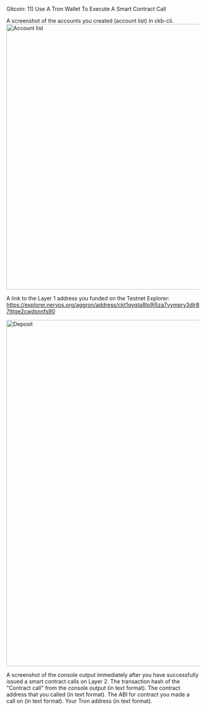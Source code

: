 Gitcoin: 11) Use A Tron Wallet To Execute A Smart Contract Call


A screenshot of the accounts you created (account list) in ckb-cli.
<img width="692" alt="Account list" src="https://user-images.githubusercontent.com/44841666/130359535-ef0ba3f0-4591-4ec3-87b2-03b7743b0c7a.png">


A link to the Layer 1 address you funded on the Testnet Explorer:
https://explorer.nervos.org/aggron/address/ckt1qyqta8lp9j5za7vympry3dlr87lttge2cwdsnnfs90

<img width="902" alt="Deposit" src="https://user-images.githubusercontent.com/44841666/130360360-ea33f8ef-334a-4aad-a5bd-a244570e0265.png">

A screenshot of the console output immediately after you have successfully issued a smart contract calls on Layer 2.
The transaction hash of the "Contract call" from the console output (in text format).
The contract address that you called (in text format).
The ABI for contract you made a call on (in text format).
Your Tron address (in text format).
